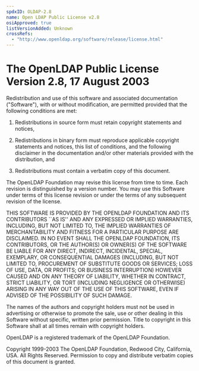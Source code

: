 ```yaml
---
spdxID: OLDAP-2.8
name: Open LDAP Public License v2.8
osiApproved: true
listVersionAdded: Unknown
crossRefs: 
  - "http://www.openldap.org/software/release/license.html"
---
```


# The OpenLDAP Public License Version 2.8, 17 August 2003

Redistribution and use of this software and associated documentation ("Software"), with or without modification, are permitted provided that the following conditions are met:

1. Redistributions in source form must retain copyright statements and notices,

2. Redistributions in binary form must reproduce applicable copyright statements and notices, this list of conditions, and the following disclaimer in the documentation and/or other materials provided with the distribution, and

3. Redistributions must contain a verbatim copy of this document.

The OpenLDAP Foundation may revise this license from time to time. Each revision is distinguished by a version number. You may use this Software under terms of this license revision or under the terms of any subsequent revision of the license.

THIS SOFTWARE IS PROVIDED BY THE OPENLDAP FOUNDATION AND ITS CONTRIBUTORS ``AS IS'' AND ANY EXPRESSED OR IMPLIED WARRANTIES, INCLUDING, BUT NOT LIMITED TO, THE IMPLIED WARRANTIES OF MERCHANTABILITY AND FITNESS FOR A PARTICULAR PURPOSE ARE DISCLAIMED. IN NO EVENT SHALL THE OPENLDAP FOUNDATION, ITS CONTRIBUTORS, OR THE AUTHOR(S) OR OWNER(S) OF THE SOFTWARE BE LIABLE FOR ANY DIRECT, INDIRECT, INCIDENTAL, SPECIAL, EXEMPLARY, OR CONSEQUENTIAL DAMAGES (INCLUDING, BUT NOT LIMITED TO, PROCUREMENT OF SUBSTITUTE GOODS OR SERVICES; LOSS OF USE, DATA, OR PROFITS; OR BUSINESS INTERRUPTION) HOWEVER CAUSED AND ON ANY THEORY OF LIABILITY, WHETHER IN CONTRACT, STRICT LIABILITY, OR TORT (INCLUDING NEGLIGENCE OR OTHERWISE) ARISING IN ANY WAY OUT OF THE USE OF THIS SOFTWARE, EVEN IF ADVISED OF THE POSSIBILITY OF SUCH DAMAGE.

The names of the authors and copyright holders must not be used in advertising or otherwise to promote the sale, use or other dealing in this Software without specific, written prior permission. Title to copyright in this Software shall at all times remain with copyright holders.

OpenLDAP is a registered trademark of the OpenLDAP Foundation.

Copyright 1999-2003 The OpenLDAP Foundation, Redwood City, California, USA. All Rights Reserved. Permission to copy and distribute verbatim copies of this document is granted.
